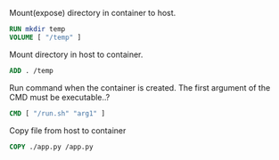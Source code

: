 Mount(expose) directory in container to host.
```dockerfile
RUN mkdir temp
VOLUME [ "/temp" ]
```

Mount directory in host to container.
```dockerfile
ADD . /temp
```

Run command when the container is created.
The first argument of the CMD must be executable..?
```dockerfile
CMD [ "/run.sh" "arg1" ]
```

Copy file from host to container
```dockerfile
COPY ./app.py /app.py
```

